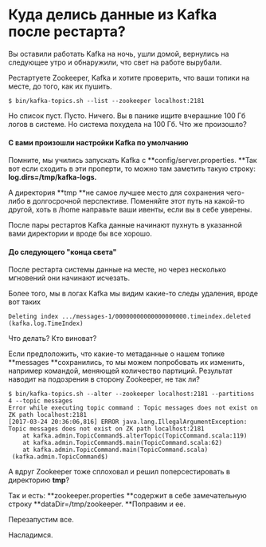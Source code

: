# Куда делись данные из Kafka после рестарта?

Вы оставили работать Kafka на ночь, ушли домой, вернулись на следующее утро и обнаружили, что свет на работе вырубали.

Рестартуете Zookeeper, Kafka и хотите проверить, что ваши топики на месте, до того, как их пушить.

```
$ bin/kafka-topics.sh --list --zookeeper localhost:2181
```

Но список пуст. Пусто. Ничего. Вы в панике ищите вчерашние 100 Гб логов в системе. Но система похудела на 100 Гб. Что же произошло?

#### С вами произошли настройки Kafka по умолчанию

Помните, мы учились запускать Kafka c **config/server.properties. **Так вот если сходить в эти проперти, то можно там заметить такую строку: **log.dirs=/tmp/kafka-logs.**

А директория **tmp **не самое лучшее место для сохранения чего-либо в долгосрочной перспективе. Поменяйте этот путь на какой-то другой, хоть в /home направьте ваши ивенты, если вы в себе уверены. 

После пары рестартов Kafka данные начинают пухнуть в указанной вами директории и вроде бы все хорошо.

#### До следующего "конца света"

После рестарта системы данные на месте, но через несколько мгновений они начинают исчезать.

Более того, мы в логах Kafka мы видим какие-то следы удаления, вроде вот таких

```
Deleting index .../messages-1/00000000000000000000.timeindex.deleted (kafka.log.TimeIndex)
```

Что делать? Кто виноват?

Если предположить, что какие-то метаданные о нашем топике **messages **сохранились, то мы можем попробовать их изменить, например командой, меняющей количество партиций. Результат наводит на подозрения в сторону Zookeeper, не так ли?

```
$ bin/kafka-topics.sh --alter --zookeeper localhost:2181 --partitions 4 --topic messages
Error while executing topic command : Topic messages does not exist on ZK path localhost:2181
[2017-03-24 20:36:06,816] ERROR java.lang.IllegalArgumentException: Topic messages does not exist on ZK path localhost:2181
	at kafka.admin.TopicCommand$.alterTopic(TopicCommand.scala:119)
	at kafka.admin.TopicCommand$.main(TopicCommand.scala:62)
	at kafka.admin.TopicCommand.main(TopicCommand.scala)
 (kafka.admin.TopicCommand$)
```

А вдруг Zookeeper тоже сплоховал и решил поперсестировать в директорию **tmp**?

Так и есть: **zookeeper.properties **содержит в себе замечательную строку **dataDir=/tmp/zookeeper. **Поправим и ее.

Перезапустим все.

Насладимся.

